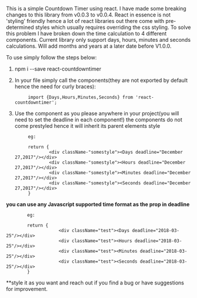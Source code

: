 This is a simple Countdown Timer using react.
I have made some breaking changes to this library from v0.0.3 to v0.0.4.
React in essence is not 'styling' friendly hence a lot of react libraries out there come with pre-determined styles which usually requires overriding the css styling.
To solve this problem I have broken down the time calculation to 4 different components.
Current library only support days, hours, minutes and seconds calculations. Will add months and years at a later date before V1.0.0.

To use simply follow the steps below:

1. npm i --save react-countdowntimer

2. In your file simply call the components(they are not exported by default hence the need for curly braces):
    
            import {Days,Hours,Minutes,Seconds} from 'react-countdowntimer';

3. Use the component as you please anywhere in your project(you will need to set the deadline in each component!)
    the components do not come prestyled hence it will inherit its parent elements style

            eg:

            return {  
                    <div className-"somestyle"><Days deadline="December 27,2017"/></div>
                    <div className-"somestyle"><Hours deadline="December 27,2017"/></div>
                    <div className-"somestyle"><Minutes deadline="December 27,2017"/></div>
                    <div className-"somestyle"><Seconds deadline="December 27,2017"/></div>
            }

**you can use any Javascript supported time format as the prop in deadline**
                
            eg:
            
            return {
                        <div className="test"><Days deadline="2018-03-25"/></div>
                        <div className="test"><Hours deadline="2018-03-25"/></div>
                        <div className="test"><Minutes deadline="2018-03-25"/></div>
                        <div className="test"><Seconds deadline="2018-03-25"/></div>
            }


**style it as you want and reach out if you find a bug or have suggestions for improvement.
